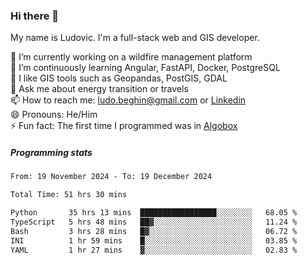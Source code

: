 ### Hi there 👋

My name is Ludovic. I'm a full-stack web and GIS developer.

 🔭 I’m currently working on a wildfire management platform<br/>
 🌱 I’m continuously learning Angular, FastAPI, Docker, PostgreSQL<br/>
 👯 I like GIS tools such as Geopandas, PostGIS, GDAL<br/>
 💬 Ask me about energy transition or travels<br/>
 📫 How to reach me: ludo.beghin@gmail.com or [Linkedin](https://www.linkedin.com/in/ludovic-beghin/)<br/>
 😄 Pronouns: He/Him<br/>
 ⚡ Fun fact: The first time I programmed was in [Algobox](https://fr.wikipedia.org/wiki/Algobox)<br/>

##### Programming stats
<!--START_SECTION:waka-->

```txt
From: 19 November 2024 - To: 19 December 2024

Total Time: 51 hrs 30 mins

Python       35 hrs 13 mins  █████████████████░░░░░░░░   68.05 %
TypeScript   5 hrs 48 mins   ██▓░░░░░░░░░░░░░░░░░░░░░░   11.24 %
Bash         3 hrs 28 mins   █▓░░░░░░░░░░░░░░░░░░░░░░░   06.72 %
INI          1 hr 59 mins    █░░░░░░░░░░░░░░░░░░░░░░░░   03.85 %
YAML         1 hr 27 mins    ▓░░░░░░░░░░░░░░░░░░░░░░░░   02.83 %
```

<!--END_SECTION:waka-->
